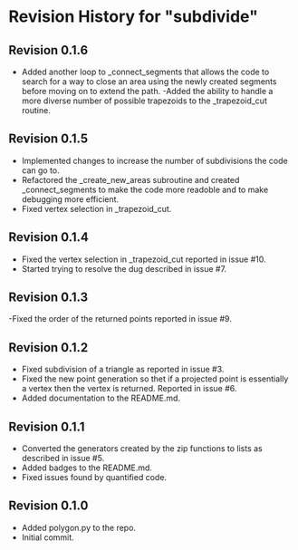 # Revision History for "subdivide"

## Revision 0.1.6
- Added another loop to _connect_segments that allows the code to
  search for a way to close an area using the newly created segments
  before moving on to extend the path.
-Added the ability to handle a more diverse number of possible
 trapezoids to the _trapezoid_cut routine.

## Revision 0.1.5
- Implemented changes to increase the number of subdivisions the code can go to.
- Refactored the _create_new_areas subroutine and created
  _connect_segments to make the code more readoble and to make
  debugging more efficient.
- Fixed vertex selection in _trapezoid_cut.

## Revision 0.1.4
- Fixed the vertex selection in _trapezoid_cut reported in issue #10.
- Started trying to resolve the dug described in issue #7.

## Revision 0.1.3
-Fixed the order of the returned points reported in issue #9.

## Revision 0.1.2
- Fixed subdivision of a triangle as reported in issue #3.
- Fixed the new point generation so thet if a projected point is
  essentially a vertex then the vertex is returned. Reported in issue #6.
- Added documentation to the README.md.

## Revision 0.1.1
- Converted the generators created by the zip functions to lists as described in issue #5.
- Added badges to the README.md.
- Fixed issues found by quantified code.

## Revision 0.1.0
- Added polygon.py to the repo.
- Initial commit.
